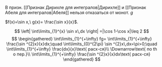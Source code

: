 В призн. [[Признак Дирихле для интегралов|Дирихле]] и [[Признак Абеля для интегралов|Абеля]] нельзя отказаться от монот. $g$

$f(x)=\sin x,\ g(x)= \frac{\sin x}{x}$.

$$
\left| \int\limits_{1}^{x} \sin x\,dx \right| =|\cos 1-\cos x|\leq 2
$$
$$
\begin{gathered}
\int\limits_{1}^{+\infty} fg= \int\limits_{1}^{+\infty} \frac{\sin ^{2}x}{x}dx;\quad \int\limits_{0}^{2\pi} \sin ^{2}x\,dx=\pi>0;\quad \int\limits_{1}^{+\infty} \frac{dx}{x}\text{ расх-ся}\\
\Downarrow\text{ по th о пер.}\\
\int\limits_{1}^{+\infty} \frac{\sin ^{2}x}{x}dx\text{ расх-ся}
\end{gathered}
$$
